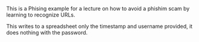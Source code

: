 This is a Phising example for a lecture on how to avoid a phishim scam by learning to recognize URLs.

This writes to a spreadsheet only the timestamp and username provided, it does nothing with the password.